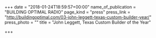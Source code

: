 +++
date = "2018-01-24T18:59:57+00:00"
name_of_publication = "BUILDING OPTIMAL RADIO"
page_kind = "press"
press_link = "http://buildingoptimal.com/03-john-leggett-texas-custom-builder-year/"
press_photo = ""
title = "John Leggett, Texas Custom Builder of the Year"

+++
